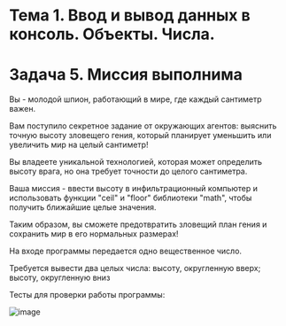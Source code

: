 # Тема 1. Ввод и вывод данных в консоль. Объекты. Числа.
# Задача 5. Миссия выполнима
Вы - молодой шпион, работающий в мире, где каждый сантиметр важен.

Вам поступило секретное задание от окружающих агентов: выяснить точную высоту зловещего гения, который планирует уменьшить или увеличить мир на целый сантиметр!

Вы владеете уникальной технологией, которая может определить высоту врага, но она требует точности до целого сантиметра.

Ваша миссия - ввести высоту в инфильтрационный компьютер и использовать функции "ceil" и "floor" библиотеки "math", чтобы получить ближайшие целые значения.

Таким образом, вы сможете предотвратить зловещий план гения и сохранить мир в его нормальных размерах!

На входе программы передается одно вещественное число.

Требуется вывести два целых числа: высоту, округленную вверх; высоту, округленную вниз

Тесты для проверки работы программы:

![image](https://github.com/user-attachments/assets/e795f562-421d-428f-8eb7-6d8ad6de3fdf)
